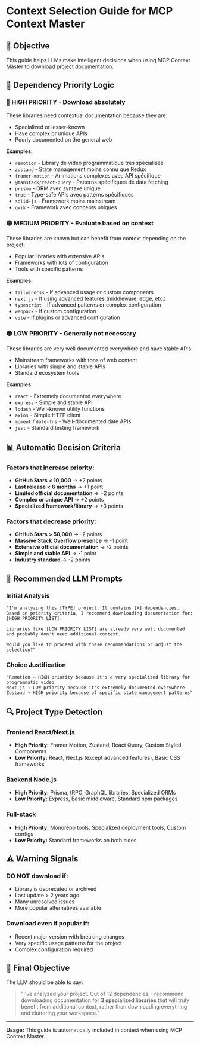 # Context Selection Guide for MCP Context Master

## 🎯 Objective
This guide helps LLMs make intelligent decisions when using MCP Context Master to download project documentation.

## 🧠 Dependency Priority Logic

### 🔴 HIGH PRIORITY - Download absolutely
These libraries need contextual documentation because they are:
- Specialized or lesser-known
- Have complex or unique APIs
- Poorly documented on the general web

**Examples:**
- `remotion` - Library de vidéo programmatique très spécialisée
- `zustand` - State management moins connu que Redux
- `framer-motion` - Animations complexes avec API spécifique
- `@tanstack/react-query` - Patterns spécifiques de data fetching
- `prisma` - ORM avec syntaxe unique
- `trpc` - Type-safe APIs avec patterns spécifiques
- `solid-js` - Framework moins mainstream
- `qwik` - Framework avec concepts uniques

### 🟡 MEDIUM PRIORITY - Evaluate based on context
These libraries are known but can benefit from context depending on the project:
- Popular libraries with extensive APIs
- Frameworks with lots of configuration
- Tools with specific patterns

**Examples:**
- `tailwindcss` - If advanced usage or custom components
- `next.js` - If using advanced features (middleware, edge, etc.)
- `typescript` - If advanced patterns or complex configuration
- `webpack` - If custom configuration
- `vite` - If plugins or advanced configuration

### 🟢 LOW PRIORITY - Generally not necessary
These libraries are very well documented everywhere and have stable APIs:
- Mainstream frameworks with tons of web content
- Libraries with simple and stable APIs
- Standard ecosystem tools

**Examples:**
- `react` - Extremely documented everywhere
- `express` - Simple and stable API
- `lodash` - Well-known utility functions
- `axios` - Simple HTTP client
- `moment` / `date-fns` - Well-documented date APIs
- `jest` - Standard testing framework

## 📊 Automatic Decision Criteria

### Factors that increase priority:
- **GitHub Stars < 10,000** → +2 points
- **Last release < 6 months** → +1 point
- **Limited official documentation** → +2 points
- **Complex or unique API** → +2 points
- **Specialized framework/library** → +3 points

### Factors that decrease priority:
- **GitHub Stars > 50,000** → -2 points
- **Massive Stack Overflow presence** → -1 point
- **Extensive official documentation** → -2 points
- **Simple and stable API** → -1 point
- **Industry standard** → -2 points

## 🎯 Recommended LLM Prompts

### Initial Analysis
```
"I'm analyzing this [TYPE] project. It contains [X] dependencies. 
Based on priority criteria, I recommend downloading documentation for: [HIGH PRIORITY LIST].

Libraries like [LOW PRIORITY LIST] are already very well documented 
and probably don't need additional context.

Would you like to proceed with these recommendations or adjust the selection?"
```

### Choice Justification
```
"Remotion → HIGH priority because it's a very specialized library for programmatic video
Next.js → LOW priority because it's extremely documented everywhere
Zustand → HIGH priority because of specific state management patterns"
```

## 🔍 Project Type Detection

### Frontend React/Next.js
- **High Priority:** Framer Motion, Zustand, React Query, Custom Styled Components
- **Low Priority:** React, Next.js (except advanced features), Basic CSS frameworks

### Backend Node.js
- **High Priority:** Prisma, tRPC, GraphQL libraries, Specialized ORMs
- **Low Priority:** Express, Basic middleware, Standard npm packages

### Full-stack
- **High Priority:** Monorepo tools, Specialized deployment tools, Custom configs
- **Low Priority:** Standard frameworks on both sides

## ⚠️ Warning Signals

### DO NOT download if:
- Library is deprecated or archived
- Last update > 2 years ago
- Many unresolved issues
- More popular alternatives available

### Download even if popular if:
- Recent major version with breaking changes
- Very specific usage patterns for the project
- Complex configuration required

## 🎯 Final Objective

The LLM should be able to say:
> "I've analyzed your project. Out of 12 dependencies, I recommend downloading documentation for **3 specialized libraries** that will truly benefit from additional context, rather than downloading everything and cluttering your workspace."

---

**Usage:** This guide is automatically included in context when using MCP Context Master.